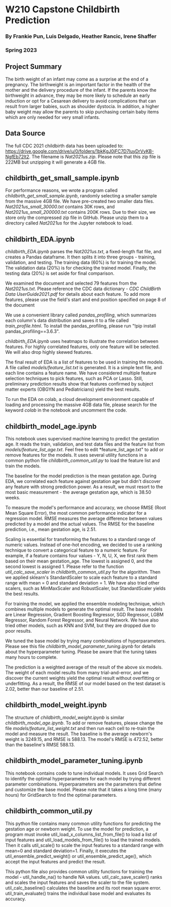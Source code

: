 # W210 Capstone Childbirth Prediction

### By Frankie Pun, Luis Delgado, Heather Rancic, Irene Shaffer

### Spring 2023

## Project Summary

The birth weight of an infant may come as a surprise at the end of a pregnancy. The birthweight is an important factor in the 
health of the mother and the delivery procedure of the infant. If the parents know the birthweight in advance, they may be 
more likely to schedule an early induction or opt for a Cesarean delivery to avoid complications that can result from larger 
babies, such as shoulder dystocia. In addition, a higher baby weight may allow the parents to skip purchasing certain baby 
items which are only needed for very small infants.

## Data Source
The full CDC 2021 childbirth data has been uploaded to: 
https://drive.google.com/drive/u/0/folders/1bkKgJ0jFC7D7luyDrVyKB-NgfEb72lt2. The filename is *Nat2021us.zip*. Please note that this zip file is 222MB but unzipping it will generate a 4GB file. 

## childbirth_get_small_sample.ipynb
For performance reasons, we wrote a program called *childbirth_get_small_sample.ipynb*, randomly selecting a smaller sample from the massive 4GB file. We have pre-created two smaller data files. *Nat2021us_small_30000.txt* contains 30K rows, and *Nat2021us_small_200000.txt* contains 200K rows. Due to their size, we store only the compressed zip file in GitHub. Please unzip them to a directory called *Nat2021us* for the Jupyter notebook to load.

## childbirth_EDA.ipynb
*childbirth_EDA.ipynb*  parses the *Nat2021us.txt*, a fixed-length flat file, and creates a Pandas dataframe. It then splits it into three groups - training, validation, and testing. The training data (60%) is for training the model. The validation data (20%) is for checking the trained model. Finally, the testing data (20%) is set aside for final comparison. 

We examined the document and selected 79 features from the *Nat2021us.txt*. Please reference the CDC data dictionary - *CDC ChildBirth Data UserGuide2021.pdf* for details about each feature. To add more features, please use the field's start and end position specified on page 8 of the document 

We use a convenient library called *pandas_profiling*, which summarizes each column's data distribution and saves it to a file called *train_profile.html*. To install the pandas_profiling, please run "!pip install pandas_profiling==3.6.3". 

*childbirth_EDA.ipynb* uses heatmaps to illustrate the correlation between features. For highly correlated features, only one feature will be selected. We will also drop highly skewed features.

The final result of EDA is a list of features to be used in training the models. A file called *models/feature_list.txt* is generated. It is a simple text file, and each line contains a feature name. We have considered multiple feature selection techniques to pick features, such as PCA or Lasso. Still, preliminary prediction results show that features confirmed by subject matter experts (OBGYN and Pediatricians) yield the best results. 

To run the EDA on colab, a cloud development environment capable of loading and processing the massive 4GB data file, please search for the keyword *colab* in the notebook and uncomment the code.

## childbirth_model_age.ipynb

This notebook uses supervised machine learning to predict the gestation age. It reads the train, validation, and test data files and the feature list from *models/feature_list_age.txt*. Feel free to edit *feature_list_age.txt" to add or remove features for the models. It uses several utility functions in a common python file *childbirth_common_util.py* to load the feature list and train the models. 

The baseline for the model prediction is the mean gestation age. During EDA, we correlated each feature against gestation age but didn't discover any feature with strong prediction power. As a result, we must resort to the most basic measurement - the average gestation age, which is 38.50 weeks. 

To measure the model's performance and accuracy, we choose RMSE (Root Mean Square Error), the most common performance indicator for a regression model. RMSE measures the average difference between values predicted by a model and the actual values. The RMSE for the baseline prediction, i.e., mean gestation age, is 2.51. 

Scaling is essential for transforming the features to a standard range of numeric values. Instead of one-hot encoding, we decided to use a ranking technique to convert a categorical feature to a numeric feature. For example, if a feature contains four values - Y, N, U, X, we first rank them based on their mean gestation_age. The lowest is assigned 0, and the second lowest is assigned 1. Please refer to the function *util_calc_save_scaler* in *childbirth_common_util.py* for the algorithm. Then we applied sklearn's StandardScaler to scale each feature to a standard range with mean = 0 and standard deviation = 1. We have also tried other scalers, such as MinMaxScaler and RobustScaler, but  StandardScaler yields the best results. 

For training the model, we applied the ensemble modeling technique, which combines multiple models to generate the optimal result. The base models are Linear Regression, Gradient Boosting Regressor, SGD Regressor, LGBM Regressor, Random Forest Regressor, and Neural Network. We have also tried other models, such as KNN and SVM, but they are dropped due to poor results. 

We tuned the base model by trying many combinations of hyperparameters. Please see this file *childbirth_model_parameter_tuning.ipynb* for details about the hyperparameter tuning. Please be aware that the tuning takes many hours to complete. 

The prediction is a weighted average of the result of the above six models. The weight of each model results from many trial-and-error, and we discover the current weights yield the optimal result without overfitting or underfitting. As a result, the RMSE of our model based on the test dataset is 2.02, better than our baseline of 2.51. 



## childbirth_model_weight.ipynb

The structure of *childbirth_model_weight.ipynb* is similar *childbirth_model_age.ipynb*. To add or remove features, please change the file *models/feature_list_weight.txt* and then run each cell to re-train the model and measure the result. The baseline is the average newborn's weight is 3249.15, and RMSE is 588.13. The model's RMSE is 472.52, better than the baseline's RMSE 588.13.


## childbirth_model_parameter_tuning.ipynb

This notebook contains code to tune individual models. It uses Grid Search to identify the optimal hyperparameters for each model by trying different parameter combinations. Hyperparameters are the parameters that define and customize the base model. Please note that it takes a long time (many hours) for GridSearch to find the optimal parameters. 


## childbirth_common_util.py

This python file contains many common utility functions for predicting the gestation age or newborn weight. To use the model for prediction, a program must invoke util_load_x_columns_list_from_file() to load a list of input features and util_load_models_from_file() to load the trained models. Then it calls util_scale() to scale the input features to a standard range with mean=0 and standard deviation=1. Finally, it executes the util_ensemble_predict_weight() or util_ensemble_predict_age(), which accept the input features and predict the result.

This python file also provides common utility functions for training the model - util_handle_na() to handle NA values. util_calc_save_scaler() ranks and scales the input features and saves the scaler to the file system. util_calc_baseline() calculates the baseline and its root mean square error. util_train_evaluate() trains the individual base model and evaluates its accuracy. 
